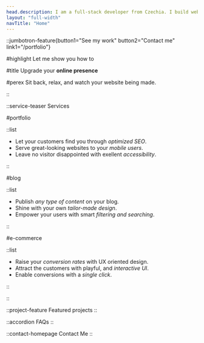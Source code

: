 ```yaml
---
head.description: I am a full-stack developer from Czechia. I build websites for individuals and small businesses.
layout: "full-width"
navTitle: "Home"
---
```


::jumbotron-feature{button1="See my work" button2="Contact me" link1="/portfolio"}

#highlight
Let me show you how to

#title
Upgrade your **online presence**

#perex
Sit back, relax, and watch your website being made.

::

::service-teaser
Services

#portfolio

::list

- Let your customers find you through _optimized SEO_.
- Serve great-looking websites to your _mobile users_.
- Leave no visitor disappointed with exellent _accessibility_.

::

#blog

::list

- Publish _any type of content_ on your blog.
- Shine with your own _tailor-made design_.
- Empower your users with smart _filtering and searching_.

::

#e-commerce

::list

- Raise your _conversion rates_ with UX oriented design.
- Attract the customers with playful, and _interactive UI_.
- Enable conversions with a _single click_.

::

::

::project-feature
Featured projects
::

::accordion
FAQs
::

::contact-homepage
Contact Me
::
